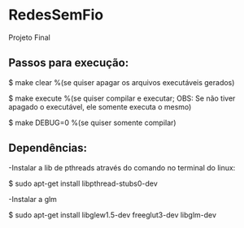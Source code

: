 # RedesSemFio
Projeto Final
## Passos para execução:
$ make clear %(se quiser apagar os arquivos executáveis gerados)

$ make execute %(se quiser compilar e executar; OBS: Se não tiver apagado o executável, ele somente executa o mesmo)

$ make DEBUG=0 %(se quiser somente compilar)

## Dependências:
-Instalar a lib de pthreads através do comando no terminal do linux:

$ sudo apt-get install libpthread-stubs0-dev

-Instalar a glm

$ sudo apt-get install libglew1.5-dev freeglut3-dev libglm-dev

